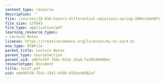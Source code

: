 ```yaml
---
content_type: resource
description: ''
file: /courses/18-034-honors-differential-equations-spring-2004/ade90fd475dc15419498015bea9d82af_lec27.pdf
file_size: 137843
file_type: application/pdf
learning_resource_types:
- Lecture Notes
license: https://creativecommons.org/licenses/by-nc-sa/4.0/
ocw_type: OCWFile
parent_title: Lecture Notes
parent_type: CourseSection
parent_uid: a967ef6f-f8dc-652e-25a4-fe395d0d00ec
resourcetype: Document
title: lec27.pdf
uid: ade90fd4-75dc-1541-9498-015bea9d82af
---
```

